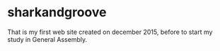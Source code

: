 # sharkandgroove
That is my first web site created on december 2015, before to start my study in General Assembly.
